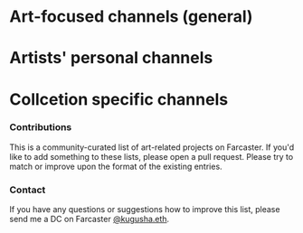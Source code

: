 
# Art-focused channels (general)

# Artists' personal channels

# Collcetion specific channels






### Contributions
This is a community-curated list of art-related projects on Farcaster. If you'd like to add something to these lists, please open a pull request. Please try to match or improve upon the format of the existing entries.


### Contact 
If you have any questions or suggestions how to improve this list, please send me a DC on Farcaster [@kugusha.eth](https://warpcast.com/kugusha.eth). 
